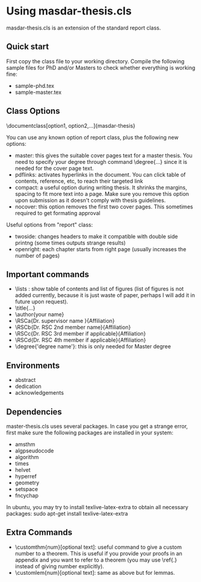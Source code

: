 # Using masdar-thesis.cls 
masdar-thesis.cls is an extension of the standard report class.

## Quick start
First copy the class file to your working directory.
Compile the following sample files for PhD and/or Masters to check whether everything is working fine:
- sample-phd.tex    
- sample-master.tex 

## Class Options

\documentclass[option1, option2,...]{masdar-thesis}

You can use any known option of report class, plus the following new options: 

- master: this gives the suitable cover pages text for a master thesis. You need to specify your degree through command \degree{...} since it is needed for the cover page text.
- pdflinks: activates hyperlinks in the document. You can click table of contents, reference, etc, to reach their targeted link
- compact: a useful option during writing thesis. It shrinks the margins, spacing to fit more text into a page. Make sure you remove this option upon submission as it doesn't comply with thesis guidelines. 
- nocover: this option removes the first two cover pages. This sometimes required to get formating approval

Useful options from "report" class:
- twoside: changes headers to make it compatible with double side printng (some times outputs strange results)
- openright: each chapter starts from right page (usually increases the number of pages)


## Important commands
- \lists : show table of contents and list of figures (list of figures is not added currently, because it is just waste of paper, perhaps I will add it in future upon request).
- \title{...}  
- \author{your name}
- \RSCa{Dr. supervisor name }{Affiliation}
- \RSCb{Dr. RSC 2nd member name}{Affiliation}
- \RSCc{Dr. RSC 3rd member if applicable}{Affiliation}
- \RSCd{Dr. RSC 4th member if applicable}{Affiliation}
- \degree{'degree name'}: this is only needed for Master degree

## Environments
- abstract
- dedication
- acknowledgements 

## Dependencies
master-thesis.cls uses several packages. In case you get a strange error, first make sure the following packages are installed in your system: 
- amsthm
- algpseudocode
- algorithm
- times
- helvet
- hyperref
- geometry
- setspace
- fncychap

In ubuntu, you may try to install texlive-latex-extra to obtain all necessary packages: sudo apt-get install texlive-latex-extra 


## Extra Commands
- \customthm{num}[optional text]: useful command to give a custom number to a theorem. This is useful if you provide your proofs in an appendix and you want to refer to a theorem (you may use \ref{.} instead of giving number explicitly).
- \customlem{num}[optional text]: same as above but for lemmas.
